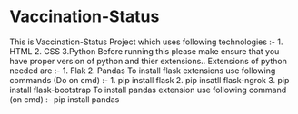 # Vaccination-Status
This is Vaccination-Status Project which uses following technologies :-
    1. HTML
    2. CSS
    3.Python
Before running this please make ensure that you have proper version of python and thier extensions..
Extensions of python needed are :- 
    1. Flak 
    2. Pandas
To install flask extensions use following commands (Do on cmd) :-
    1. pip install flask 
    2. pip insatll flask-ngrok
    3. pip install flask-bootstrap
To install pandas extension use following command (on cmd) :-
      pip install pandas
